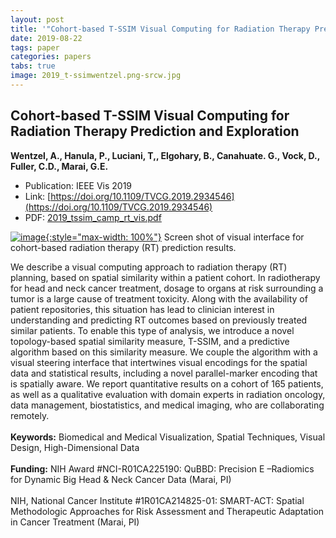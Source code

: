 ```yaml
---
layout: post
title: '"Cohort-based T-SSIM Visual Computing for Radiation Therapy Prediction and Exploration"'
date: 2019-08-22
tags: paper
categories: papers
tabs: true
image: 2019_t-ssimwentzel.png-srcw.jpg
---
```


## Cohort-based T-SSIM Visual Computing for Radiation Therapy Prediction and Exploration
**Wentzel, A., Hanula, P., Luciani, T,, Elgohary, B., Canahuate. G., Vock, D., Fuller, C.D., Marai, G.E.**
- Publication: IEEE Vis 2019
- Link: [https://doi.org/10.1109/TVCG.2019.2934546](https://doi.org/10.1109/TVCG.2019.2934546)
- PDF: [2019_tssim_camp_rt_vis.pdf](/documents/2019_tssim_camp_rt_vis.pdf)


[![image](https://www.evl.uic.edu/output/originals/2019_t-ssimwentzel.png-srcw.jpg){:style="max-width: 100%"}](https://www.evl.uic.edu/output/originals/2019_t-ssimwentzel.png-srcw.jpg)
Screen shot of visual interface for cohort-based radiation therapy (RT) prediction results.

We describe a visual computing approach to radiation therapy (RT) planning, based on spatial similarity within a patient cohort. In radiotherapy for head and neck cancer treatment, dosage to organs at risk surrounding a tumor is a large cause of treatment toxicity. Along with the availability of patient repositories, this situation has lead to clinician interest in understanding and predicting RT outcomes based on previously treated similar patients. To enable this type of analysis, we introduce a novel topology-based spatial similarity measure, T-SSIM, and a predictive algorithm based on this similarity measure. We couple the algorithm with a visual steering interface that intertwines visual encodings for the spatial data and statistical results, including a novel parallel-marker encoding that is spatially aware. We report quantitative results on a cohort of 165 patients, as well as a qualitative evaluation with domain experts in radiation oncology, data management, biostatistics, and medical imaging, who are collaborating remotely.<br><br>
<strong>Keywords:</strong> Biomedical and Medical Visualization, Spatial Techniques, Visual Design, High-Dimensional Data<br><br>
<strong>Funding:</strong> NIH Award #NCI-R01CA225190: QuBBD: Precision E –Radiomics for Dynamic Big Head & Neck Cancer Data (Marai, PI)<br><br>
NIH, National Cancer Institute #1R01CA214825-01: SMART-ACT: Spatial Methodologic Approaches for Risk Assessment and Therapeutic Adaptation in Cancer Treatment (Marai, PI)